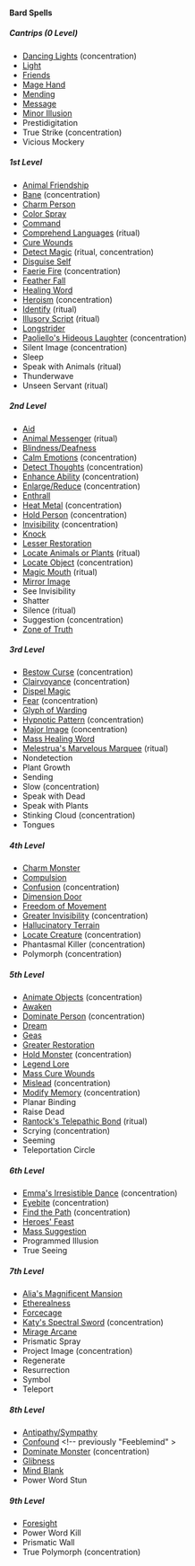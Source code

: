 #### Bard Spells
<!-- Since Bards have ritual casting, all ritual spells are marked as such. -->

##### Cantrips (0 Level)

- [Dancing Lights](#Dancing_Lights_dancing_lights) (concentration)
- [Light](#Light_light)
- [Friends](#Friends_friends)
- [Mage Hand](#Mage_Hand_mage_hand)
- [Mending](#Mending_mending)
- [Message](#Message_message)
- [Minor Illusion](#Minor_Illusion_minor_illusion)
- Prestidigitation
- True Strike (concentration)
- Vicious Mockery

##### 1st Level

- [Animal Friendship](#Animal_Friendship_animal_friendship)
- [Bane](#Bane_bane) (concentration)
- [Charm Person](#Charm_Person_charm_person)
- [Color Spray](#Color_Spray_color_spray)
- [Command](#Command_command)
- [Comprehend Languages](#Comprehend_Languages_comprehend_languages) (ritual)
- [Cure Wounds](#Cure_Wounds_cure_wounds)
- [Detect Magic](#Detect_Magic_detect_magic) (ritual, concentration)
- [Disguise Self](#Disguise_Self_disguise_self)
- [Faerie Fire](#Faerie_Fire_faerie_fire) (concentration)
- [Feather Fall](#Feather_Fall_feather_fall)
- [Healing Word](#Healing_Word_healing_word)
- [Heroism](#Heroism_heroism) (concentration)
- [Identify](#Identify_identify) (ritual)
- [Illusory Script](#Illusory_Script_illusory_script) (ritual)
- [Longstrider](#Longstrider_longstrider)
- [Paoliello's Hideous Laughter](#Paoliellos_Hideous_Laughter_paoliellos_hideous_laughter) <!-- previously "Hideous Laughter" --> (concentration)
- Silent Image (concentration)
- Sleep
- Speak with Animals (ritual)
- Thunderwave
- Unseen Servant (ritual)

##### 2nd Level

- [Aid](#Aid_aid)
- [Animal Messenger](#Animal_Messenger_animal_messenger) (ritual)
- [Blindness/Deafness](#Blindness_Deafness_blindnessdeafness)
- [Calm Emotions](#Calm_Emotions_calm_emotions) (concentration)
- [Detect Thoughts](#Detect_Thoughts_detect_thoughts) (concentration)
- [Enhance Ability](#Enhance_Ability_enhance_ability) (concentration)
- [Enlarge/Reduce](#Enlarge_Reduce_enlargereduce) (concentration)
- [Enthrall](#Enthrall_enthrall)
- [Heat Metal](#Heat_Metal_heat_metal) (concentration)
- [Hold Person](#Hold_Person_hold_person) (concentration)
- [Invisibility](#Invisibility_invisibility) (concentration)
- [Knock](#Knock_knock)
- [Lesser Restoration](#Lesser_Restoration_lesser_restoration)
- [Locate Animals or Plants](#Locate_Animals_or_Plants_locate_animals_or_plants) (ritual)
- [Locate Object](#Locate_Object_locate_object) (concentration)
- [Magic Mouth](#Magic_Mouth_magic_mouth) (ritual)
- [Mirror Image](#Mirror_Image_mirror_image)
- See Invisibility
- Shatter
- Silence (ritual)
- Suggestion (concentration)
- [Zone of Truth](#Zone_of_Truth_zone_of_truth)

##### 3rd Level

- [Bestow Curse](#Bestow_Curse_bestow_curse) (concentration)
- [Clairvoyance](#Clairvoyance_clairvoyance) (concentration)
- [Dispel Magic](#Dispel_Magic_dispel_magic)
- [Fear](#Fear_fear) (concentration)
- [Glyph of Warding](#Glyph_of_Warding_glyph_of_warding)
- [Hypnotic Pattern](#Hypnotic_Pattern_hypnotic_pattern) (concentration)
- [Major Image](#Major_Image_major_image) (concentration)
- [Mass Healing Word](#Mass_Healing_Word_mass_healing_word)
- [Melestrua's Marvelous Marquee](#Melestruas_Marvelous_Marquee_melestruas_marvelous_marquee) <!-- previously "Tiny Hut" --> (ritual)
- Nondetection
- Plant Growth
- Sending
- Slow (concentration)
- Speak with Dead
- Speak with Plants
- Stinking Cloud (concentration)
- Tongues

##### 4th Level

- [Charm Monster](#Charm_Monster_charm_monster)
- [Compulsion](#Compulsion_compulsion)
- [Confusion](#Confusion_confusion) (concentration)
- [Dimension Door](#Dimension_Door_dimension_door)
- [Freedom of Movement](#Freedom_of_Movement_freedom_of_movement)
- [Greater Invisibility](#Greater_Invisibility_greater_invisibility) (concentration)
- [Hallucinatory Terrain](#Hallucinatory_Terrain_hallucinatory_terrain)
- [Locate Creature](#Locate_Creature_locate_creature) (concentration)
- Phantasmal Killer (concentration)
- Polymorph (concentration)

##### 5th Level

- [Animate Objects](#Animate_Objects_animate_objects) (concentration)
- [Awaken](#Awaken_awaken)
- [Dominate Person](#Dominate_Person_dominate_person) (concentration)
- [Dream](#Dream)
- [Geas](#Geas_geas)
- [Greater Restoration](#Greater_Restoration_greater_restoration)
- [Hold Monster](#Hold_Monster_hold_monster) (concentration)
- [Legend Lore](#Legend_Lore_legend_lore)
- [Mass Cure Wounds](#Mass_Cure_Wounds_mass_cure_wounds)
- [Mislead](#Mislead_mislead) (concentration)
- [Modify Memory](#Modify_Memory_modify_memory) (concentration)
- Planar Binding
- Raise Dead
- [Rantock's Telepathic Bond](#Rantocks_Telepathic_Bond_rantocks_telepathic_bond) <!-- previously "Telepathic Bond" --> (ritual)
- Scrying (concentration)
- Seeming
- Teleportation Circle

##### 6th Level

- [Emma's Irresistible Dance](#Emmas_Irresistible_Dance_emmas_irresistible_dance) <!-- previously "Irresistible Dance" --> (concentration)
- [Eyebite](#Eyebite_eyebite) (concentration)
- [Find the Path](#Find_the_Path_find_the_path) (concentration)
- [Heroes' Feast](#Heroes_Feast_heroes_feast)
- [Mass Suggestion](#Mass_Suggestion_mass_suggestion)
- Programmed Illusion
- True Seeing

##### 7th Level

- [Alia's Magnificent Mansion](#Alias_Magnificent_Mansion_alias_magnificent_mansion) <!-- previously "Magnificent Mansion" -->
- [Etherealness](#Etherealness_etherealness)
- [Forcecage](#Forcecage_forcecage)
- [Katy's Spectral Sword](#Katys_Spectral_Sword_katys_spectral_sword) <!-- previously "Arcane Sword" --> (concentration)
- [Mirage Arcane](#Mirage_Arcane_mirage_arcane)
- Prismatic Spray
- Project Image (concentration)
- Regenerate
- Resurrection
- Symbol
- Teleport

##### 8th Level

<!-- spell-checker:words Feeblemind -->
- [Antipathy/Sympathy](#Antipathy_Sympathy_antipathysympathy)
- [Confound](#Confound_confound) <!-- previously "Feeblemind" >
- [Dominate Monster](#Dominate_Monster_dominate_monster) (concentration)
- [Glibness](#Glibness_glibness)
- [Mind Blank](#Mind_Blank_mind_blank)
- Power Word Stun

##### 9th Level

- [Foresight](#Foresight_foresight)
- Power Word Kill
- Prismatic Wall
- True Polymorph (concentration)
